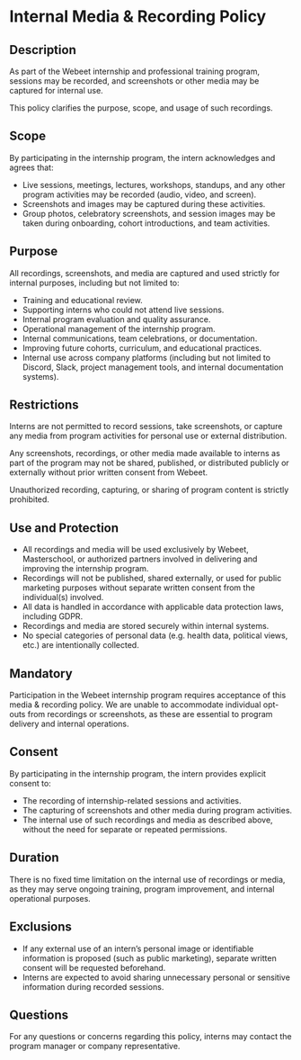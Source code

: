# Internal Media & Recording Policy

## Description 

As part of the Webeet internship and professional training program, sessions may be recorded, and screenshots or other media may be captured for internal use. 

This policy clarifies the purpose, scope, and usage of such recordings.

## Scope

By participating in the internship program, the intern acknowledges and agrees that:

* Live sessions, meetings, lectures, workshops, standups, and any other program activities may be recorded (audio, video, and screen).
* Screenshots and images may be captured during these activities.
* Group photos, celebratory screenshots, and session images may be taken during onboarding, cohort introductions, and team activities.

## Purpose

All recordings, screenshots, and media are captured and used strictly for internal purposes, including but not limited to:

* Training and educational review.
* Supporting interns who could not attend live sessions.
* Internal program evaluation and quality assurance.
* Operational management of the internship program.
* Internal communications, team celebrations, or documentation.
* Improving future cohorts, curriculum, and educational practices.
* Internal use across company platforms (including but not limited to Discord, Slack, project management tools, and internal documentation systems).

## Restrictions 

Interns are not permitted to record sessions, take screenshots, or capture any media from program activities for personal use or external distribution. 

Any screenshots, recordings, or other media made available to interns as part of the program may not be shared, published, or distributed publicly or externally without prior written consent from Webeet. 

Unauthorized recording, capturing, or sharing of program content is strictly prohibited.

## Use and Protection

* All recordings and media will be used exclusively by Webeet, Masterschool, or authorized partners involved in delivering and improving the internship program.
* Recordings will not be published, shared externally, or used for public marketing purposes without separate written consent from the individual(s) involved.
* All data is handled in accordance with applicable data protection laws, including GDPR.
* Recordings and media are stored securely within internal systems.
* No special categories of personal data (e.g. health data, political views, etc.) are intentionally collected.

## Mandatory

Participation in the Webeet internship program requires acceptance of this media & recording policy. We are unable to accommodate individual opt-outs from recordings or screenshots, as these are essential to program delivery and internal operations.  

## Consent

By participating in the internship program, the intern provides explicit consent to:

* The recording of internship-related sessions and activities.
* The capturing of screenshots and other media during program activities.
* The internal use of such recordings and media as described above, without the need for separate or repeated permissions.

## Duration

There is no fixed time limitation on the internal use of recordings or media, as they may serve ongoing training, program improvement, and internal operational purposes.

## Exclusions

* If any external use of an intern’s personal image or identifiable information is proposed (such as public marketing), separate written consent will be requested beforehand.
* Interns are expected to avoid sharing unnecessary personal or sensitive information during recorded sessions.

## Questions

For any questions or concerns regarding this policy, interns may contact the program manager or company representative.
